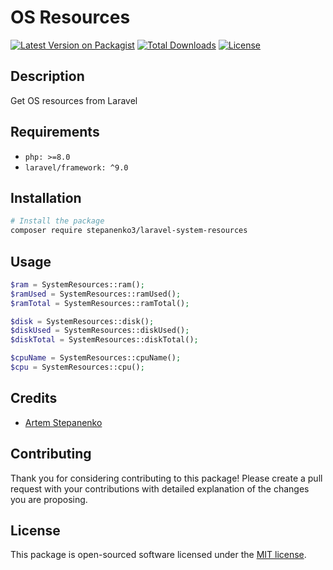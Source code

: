 # OS Resources

[![Latest Version on Packagist](https://img.shields.io/packagist/v/stepanenko3/laravel-system-resources.svg?style=flat-square)](https://packagist.org/packages/stepanenko3/laravel-system-resources)
[![Total Downloads](https://img.shields.io/packagist/dt/stepanenko3/laravel-system-resources.svg?style=flat-square)](https://packagist.org/packages/stepanenko3/laravel-system-resources)
[![License](https://poser.pugx.org/stepanenko3/laravel-system-resources/license)](https://packagist.org/packages/stepanenko3/laravel-system-resources)

## Description

Get OS resources from Laravel

## Requirements

- `php: >=8.0`
- `laravel/framework: ^9.0`

## Installation

```bash
# Install the package
composer require stepanenko3/laravel-system-resources
```

## Usage

``` php
$ram = SystemResources::ram();
$ramUsed = SystemResources::ramUsed();
$ramTotal = SystemResources::ramTotal();

$disk = SystemResources::disk();
$diskUsed = SystemResources::diskUsed();
$diskTotal = SystemResources::diskTotal();

$cpuName = SystemResources::cpuName();
$cpu = SystemResources::cpu();
```

## Credits

- [Artem Stepanenko](https://github.com/stepanenko3)

## Contributing

Thank you for considering contributing to this package! Please create a pull request with your contributions with detailed explanation of the changes you are proposing.

## License

This package is open-sourced software licensed under the [MIT license](LICENSE.md).
